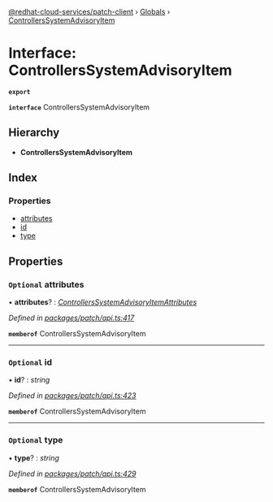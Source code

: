 [@redhat-cloud-services/patch-client](../README.md) › [Globals](../globals.md) › [ControllersSystemAdvisoryItem](controllerssystemadvisoryitem.md)

# Interface: ControllersSystemAdvisoryItem

**`export`** 

**`interface`** ControllersSystemAdvisoryItem

## Hierarchy

* **ControllersSystemAdvisoryItem**

## Index

### Properties

* [attributes](controllerssystemadvisoryitem.md#optional-attributes)
* [id](controllerssystemadvisoryitem.md#optional-id)
* [type](controllerssystemadvisoryitem.md#optional-type)

## Properties

### `Optional` attributes

• **attributes**? : *[ControllersSystemAdvisoryItemAttributes](controllerssystemadvisoryitemattributes.md)*

*Defined in [packages/patch/api.ts:417](https://github.com/RedHatInsights/javascript-clients/blob/b0e959d/packages/patch/api.ts#L417)*

**`memberof`** ControllersSystemAdvisoryItem

___

### `Optional` id

• **id**? : *string*

*Defined in [packages/patch/api.ts:423](https://github.com/RedHatInsights/javascript-clients/blob/b0e959d/packages/patch/api.ts#L423)*

**`memberof`** ControllersSystemAdvisoryItem

___

### `Optional` type

• **type**? : *string*

*Defined in [packages/patch/api.ts:429](https://github.com/RedHatInsights/javascript-clients/blob/b0e959d/packages/patch/api.ts#L429)*

**`memberof`** ControllersSystemAdvisoryItem

